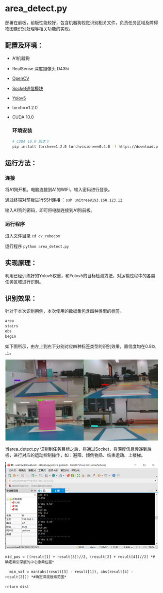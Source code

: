 # area_detect.py

部署在前板，前板性能较好，包含机器狗视觉识别相关文件，负责任务区域及障碍物图像识别处理等相关功能的实现。

## 配置及环境：

* A1机器狗

* RealSense 深度摄像头  D435i 

* [OpenCV](https://sourceforge.net/projects/opencvlibrary/files/opencv-unix/)

* [Socket通信模块](https://github.com/socketio/socket.io-client/tree/master/dist)

* [Yolov5](https://github.com/bubbliiiing/yolov5-v6.1-pytorch)

* torch==1.2.0

* CUDA 10.0

  

  ### 环境安装

  ```bash
  # CUDA 10.0 版本下
  pip install torch===1.2.0 torchvision===0.4.0 -f https://download.pytorch.org/whl/torch_stable.html
  ```

  

## 运行方法：

### 连接

将A1狗开机，电脑连接到A1的WIFI，输入密码进行登录。

通过终端对前板进行SSH连接 ：`ssh unitree@193.168.123.12` 

输入A1狗的密码，即可将电脑连接到A1狗前板。

### 运行程序

进入文件目录	`cd cv_robocom`

运行程序	`python area_detect.py`

## 实现原理：

利用已经训练好的Yolov5权重，和Yolov5的目标检测方法，对运输过程中的各类任务区域进行识别。

## 识别效果：

针对于本次识别用例，本次使用的数据集包含四种类型的标签。

```python
area   	 	
stairs  	
obs     	
begin   
```

如下图所示，由左上到右下分别对应四种标签类型的识别效果，置信度均在0.9以上。

![avatar](PIC\image-20221101133153313.png)



当area_detect.py 识别到任务目标之后，将通过Socket，将深度信息传递到后板，进行对应的运动控制操作，如：避障、倾倒物品、结束运动、上楼梯。

![avatar](PIC\image-20221101132433454.png)

```
mid_pos = [(result[1] + result[3])//2, (result[2] + result[4])//2] *#确定索引深度的中心像素位置*

  min_val = min(abs(result[3] - result[1]), abs(result[4] - result[2])) *#确定深度搜索范围*

return dist
```

